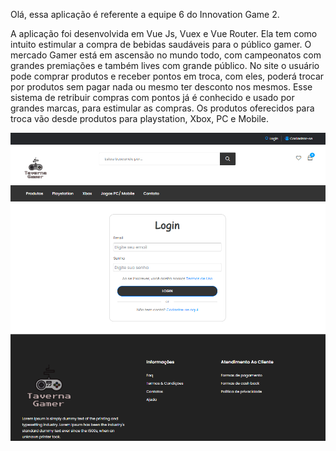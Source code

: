 Olá, essa aplicação é referente a equipe 6 do Innovation Game 2.

A aplicação foi desenvolvida em Vue Js, Vuex e Vue Router. Ela tem como intuito estimular a compra de bebidas saudáveis para o público gamer. O mercado Gamer está em ascensão no mundo todo, com campeonatos com grandes premiações e também lives com grande público. No site o usuário pode comprar produtos e receber pontos em troca, com eles, poderá trocar por produtos sem pagar nada ou mesmo ter desconto nos mesmos. Esse sistema de retribuir compras com pontos já é conhecido e usado por grandes marcas, para estimular as compras. Os produtos oferecidos para troca vão desde produtos para playstation, Xbox, PC e Mobile.


![alt text](https://github.com/marcosandrejorge/tavernagamer/blob/master/imagens/login.PNG)
